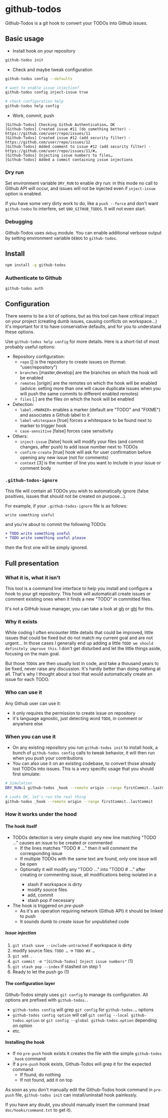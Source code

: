 # github-todos

Github-Todos is a git hook to convert your TODOs into Github issues.

## Basic usage

* Install hook on your repository

```sh
github-todos init
```

* Check and maybe tweak configuration

```sh
github-todos config --defaults

# want to enable issue injection?
github-todos config inject-issue true

# check configuration help
github-todos help config
```

* Work, commit, push

```
[Github-Todos] Checking Github Authentication… OK
[Github-Todos] Created issue #11 (do something better) - https://github.com/user/repo/issues/11
[Github-Todos] Created issue #12 (add security filter) - https://github.com/user/repo/issues/12
[Github-Todos] Added comment to issue #12 (add security filter) - https://github.com/user/repo/issues/11/#…
[Github-Todos] Injecting issue numbers to files…
[Github-Todos] Added a commit containing issue injections
```

### Dry run

Set environment variable `DRY_RUN` to enable dry run: in this mode no call to Github API will occur, and issues will not be injected even if `inject-issue` option is enabled.

If you have some very dirty work to do, like a `push --force` and don't want `github-todos` to interfere, set `$NO_GITHUB_TODOS`. It will not even start.

### Debugging

Github-Todos uses `debug` module. You can enable additional verbose output by setting environment variable `DEBUG` to `github-todos`.

## Install

```sh
npm install -g github-todos
```

### Authenticate to Github

```sh
github-todos auth
```

## Configuration

There seems to be a lot of options, but as this tool can have critical impact on your project (creating dumb issues, causing conflicts on workspace…) it's important for it to have conservative defaults, and for you to understand these options.

Use `github-todos help config` for more details. Here is a short-list of most probably useful options:

* Repository configuration:
  * `repo` [] is the repository to create issues on (format: "user/repository")
  * `branches` [master,develop] are the branches on which the hook will be enabled
  * `remotes` [origin] are the remotes on which the hook will be enabled (advice: setting more than one will cause duplicate issues when you will push the same commits to different enabled remotes)
  * `files` [*.*] are the files on which the hook will be enabled
* Detection:
  * `label.<MARKER>` enables a marker (default are "TODO" and "FIXME") and associates a Github label to it
  * `label-whitespace` [true] forces a whitespace to be found next to marker to trigger hook
  * `case-sensitive` [false] forces case sensitivity
* Others:
  * `inject-issue` [false] hook will modify your files (and commit changes, after push) to add issue number next to TODOs
  * `confirm-create` [true] hook will ask for user confirmation before opening any new issue (not for comments)
  * `context` [3] is the number of line you want to include in your issue or comment body

### `.github-todos-ignore`

This file will contain all TODOs you wish to automatically ignore (false positives, issues that should not be created on purpose…).

For example, if your `.github-todos-ignore` file is as follows:

```
write something useful
```

and you're about to commit the following TODOs

```diff
+ TODO write something useful
+ TODO write something useful please
```

then the first one will be simply ignored.

## Full presentation

### What it is, what it isn't

This tool is a command line interface to help you install and configure a hook to your git repository. This hook will automaticall create issues or comment existing ones when it finds a new "TODO" in committed files.

It's not a GitHub issue manager, you can take a look at [gh](http://nodegh.io) or [ghi](https://github.com/stephencelis/ghi) for this.

### Why it exists

While coding I often encounter little details that could be improved, little issues that could be fixed but do not match my current goal and are not urgent… In those cases I generally end up adding a little `TODO we should definitely improve this`. I don't get disturbed and let the little things aside, focusing on the main goal.

But those `TODO`s are then usually lost in code, and take a thousand years to be fixed, never raise any discussion. It's hardly better than doing nothing at all. That's why I thought about a tool that would automatically create an issue for each TODO.

### Who can use it

Any Github user can use it:

* it only requires the permission to create issue on repository
* it's language agnostic, just detecting word `TODO`, in comment or anywhere else

### When you can use it

* On any existing repository you run `github-todos init` to install hook, a bunch of `github-todos config` calls to tweak behavior, it will then run when you push your contributions
* You can also use it on an existing codebase, to convert those already lost TODOs into issues. This is a very specific usage that you should first simulate:

```sh
# Simulation
DRY_RUN=1 github-todos _hook --remote origin --range firstCommit..lastCommit

# Looks OK, let's run the real thing
github-todos _hook --remote origin --range firstCommit..lastCommit
```

### How it works under the hood

#### The hook itself

* TODOs detection is very simple stupid: any new line matching "TODO …" causes an issue to be created or commented
  * If the lines matches "TODO #<number> …" then it will comment the corresponding issue
  * If multiple TODOs with the same text are found, only one issue will be open
  * Optionally it will modify any "TODO …" into "TODO #<number> …" after creating or commenting issue, all modifications being isolated in a
    * stash if workspace is dirty
    * modify source files
    * add, commit
    * stash pop if necessary
* The hook is triggered on *pre-push*
  * As it's an operation requiring network (Github API) it should be linked to push
  * It sounds dumb to create issue for unpublished code

##### Issue injection

  1. `git stash save --include-untracked` if workspace is dirty
  2. modify source files: `TODO …` → `TODO #X …`
  3. `git add .`
  4. `git commit -m "[Github-Todos] Inject issue numbers"` (1)
  5. `git stash pop --index` if stashed on step 1
  6. Ready to let the push go (1)


#### The configuration layer

Github-Todos simply uses `git config` to manage its configuration. All options are prefixed with `github-todos.`.

* `github-todos config` will grep `git config` for `github-todos.…` options
* `github-todos config option` will call `git config --local github-todos.option` or `git config --global github-todos.option` depending on option
* etc.

#### Installing the hook

* If no `pre-push` hook exists it creates the file with the simple `github-todos _hook` command
* If a `pre-push` hook exists, Github-Todos will grep it for the expected command
  * If found, do nothing
  * If not found, add it on top

As soon as you don't manually edit the Github-Todos hook command in `pre-push` file, `github-todos init` can install/uninstall hook painlessly.

If you have any doubt, you should manually insert the command (read `doc/hooks/command.txt` to get it).
